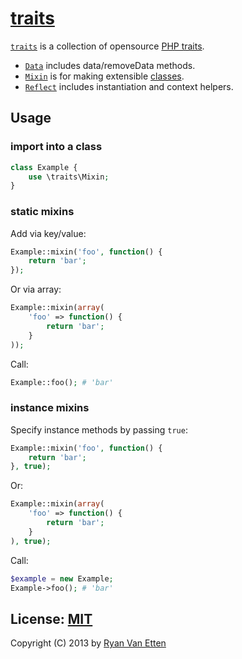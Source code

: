 # [traits](../../)

[`traits`](../../) is a collection of opensource [PHP traits](http://php.net/manual/en/language.oop5.traits.php).

- [`Data`](Data.php) includes data/removeData methods.
- [`Mixin`](Mixin.php) is for making extensible [classes](http://php.net/manual/en/language.oop5.php).
- [`Reflect`](Reflect.php) includes instantiation and context helpers.

## Usage 

### import into a class

```php
class Example {
    use \traits\Mixin;
}
```

### static mixins

Add via key/value:

```php
Example::mixin('foo', function() {
    return 'bar';
});
```

Or via array:

```php
Example::mixin(array(
    'foo' => function() {
        return 'bar';
    }
));
```

Call:

```php
Example::foo(); # 'bar'
```

### instance mixins

Specify instance methods by passing `true`:

```php
Example::mixin('foo', function() {
    return 'bar';
}, true);
```

Or:

```php
Example::mixin(array(
    'foo' => function() {
        return 'bar';
    }
), true);
```

Call:

```php 
$example = new Example;
Example->foo(); # 'bar'
```

## License: [MIT](http://opensource.org/licenses/MIT)

Copyright (C) 2013 by [Ryan Van Etten](https://github.com/ryanve)